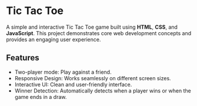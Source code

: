 # Tic Tac Toe

A simple and interactive Tic Tac Toe game built using **HTML**, **CSS**, and **JavaScript**. This project demonstrates core web development concepts and provides an engaging user experience.

## Features

- Two-player mode: Play against a friend.
- Responsive Design: Works seamlessly on different screen sizes.
- Interactive UI: Clean and user-friendly interface.
- Winner Detection: Automatically detects when a player wins or when the game ends in a draw.
